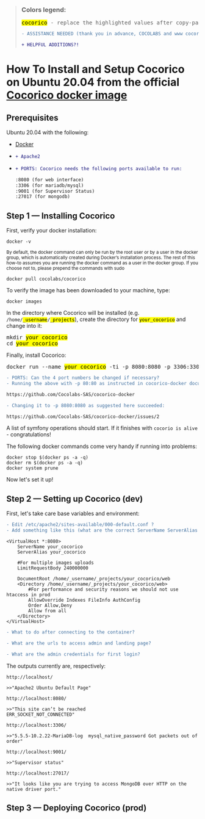 > ### Colors legend:
> <pre><mark>cocorico</mark> - replace the highlighted values after copy-pasting</pre>
> ```diff
> - ASSISTANCE NEEDED (thank you in advance, COCOLABS and www cocorico dev gurus!)
> ```
> ```diff
> + HELPFUL ADDITIONS?!
> ```

# How To Install and Setup Cocorico on Ubuntu 20.04 from the official [Cocorico docker image](https://hub.docker.com/r/cocolabs/cocorico/)

## Prerequisites
Ubuntu 20.04 with the following:

* [Docker](https://www.digitalocean.com/community/tutorials/how-to-install-and-use-docker-on-ubuntu-20-04)

* ```diff
  + Apache2

* ```diff 
  + PORTS: Cocorico needs the following ports available to run:
  
  :8080 (for web interface)
  :3306 (for mariadb/mysql)
  :9001 (for Supervisor Status)
  :27017 (for mongodb)
  ```

## Step 1 — Installing Cocorico
First, verify your docker installation:

```
docker -v
```

<sup>By default, the docker command can only be run by the root user or by a user in the docker group, which is automatically created during Docker’s installation process. The rest of this how-to assumes you are running the docker command as a user in the docker group. If you choose not to, please prepend the commands with sudo</sup>

```
docker pull cocolabs/cocorico
```

To verify the image has been downloaded to your machine, type:

```
docker images
```

In the directory where Cocorico will be installed (e.g. <code>/home/<mark>_username</mark>/<mark>_projects</mark></code>), create the directory for <code><mark>your_cocorico</mark></code> and change into it:

<pre>
mkdir <mark>your_cocorico</mark>
cd <mark>your_cocorico</mark>
</pre>

Finally, install Cocorico:

<pre>
docker run --name <mark>your_cocorico</mark> -ti -p 8080:8080 -p 3306:3306 -p 9001:9001 -p 27017:27017  -v `pwd`:/cocorico -v `pwd`/tmp/mysql:/var/lib/mysql -v `pwd`/tmp/mongo:/data/db -e HOST_UID=$UID cocolabs/cocorico
</pre>

```diff
- PORTS: Can the 4 port numbers be changed if necessary?
- Running the above with -p 80:80 as instructed in cocorico-docker documentation failed:

https://github.com/Cocolabs-SAS/cocorico-docker 

- Changing it to -p 8080:8080 as suggested here succeeded:

https://github.com/Cocolabs-SAS/cocorico-docker/issues/2
```

A list of symfony operations should start. If it finishes with `cocorio is alive` - congratulations!

The following docker commands come very handy if running into problems:

```
docker stop $(docker ps -a -q)
docker rm $(docker ps -a -q)
docker system prune
```

Now let's set it up!

## Step 2 — Setting up Cocorico (dev)
First, let's take care base variables and environment:
```diff
- Edit /etc/apache2/sites-available/000-default.conf ?
- Add something like this (what are the correct ServerName ServerAlias and DocumentRoot)?:
```
```
<VirtualHost *:8080>
	ServerName your_cocorico
    ServerAlias your_cocorico

    #For multiple images uploads
    LimitRequestBody 240000000

    DocumentRoot /home/_username/_projects/your_cocorico/web
    <Directory /home/_username/_projects/your_cocorico/web>
    	#For performance and security reasons we should not use htaccess in prod
        AllowOverride Indexes FileInfo AuthConfig
        Order Allow,Deny
        Allow from all
    </Directory>
</VirtualHost>
```

```diff
- What to do after connecting to the container?

- What are the urls to access admin and landing page?

- What are the admin credentials for first login?
```
The outputs currently are, respectively:
```
http://localhost/

>>"Apache2 Ubuntu Default Page"
```
```
http://localhost:8080/

>>"This site can’t be reached
ERR_SOCKET_NOT_CONNECTED"
```
```
http://localhost:3306/

>>"5.5.5-10.2.22-MariaDB-log  mysql_native_password Got packets out of order"
```
```
http://localhost:9001/

>>"Supervisor status"
```
```
http://localhost:27017/

>>"It looks like you are trying to access MongoDB over HTTP on the native driver port."
```

## Step 3 — Deploying Cocorico (prod)